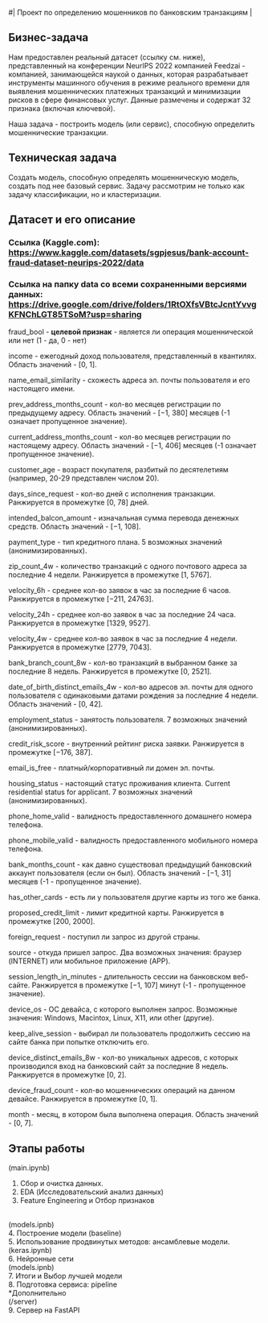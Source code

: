 #| Проект по определению мошенников по банковским транзакциям |

## Бизнес-задача

Нам предоставлен реальный датасет (ссылку см. ниже), представленный на конференции NeurIPS 2022 компанией Feedzai - компанией, занимающейся наукой о данных, которая разрабатывает инструменты машинного обучения в режиме реального времени для выявления мошеннических платежных транзакций и минимизации рисков в сфере финансовых услуг. Данные размечены и содержат 32 признака (включая ключевой).

Наша задача - построить модель (или сервис), способную определить мошеннические транзакции.

## Техническая задача

Создать модель, способную определять мошенническую модель, создать под нее базовый сервис.
Задачу рассмотрим не только как задачу классификации, но и кластеризации.

## Датасет и его описание

### Ссылка (Kaggle.com): https://www.kaggle.com/datasets/sgpjesus/bank-account-fraud-dataset-neurips-2022/data

### Ссылка на папку data со всеми сохраненными версиями данных: https://drive.google.com/drive/folders/1RtOXfsVBtcJcntYvvgKFNChLGT85TSoM?usp=sharing


fraud_bool - **целевой признак** - является ли операция мошеннической или нет (1 - да, 0 - нет)


income - ежегодный доход пользователя, представленный в квантилях. Область значений - [0, 1].


name_email_similarity - схожесть адреса эл. почты пользователя и его настоящего имени.


prev_address_months_count - кол-во месяцев регистрации по предыдущему адресу. Область значений - [−1, 380] месяцев (-1 означает пропущенное значение).


current_address_months_count - кол-во месяцев регистрации по настоящему адресу. Область значений - [−1, 406] месяцев (-1 означает пропущенное значение).


customer_age - возраст покупателя, разбитый по десятелетиям (например, 20-29 представлен числом 20).


days_since_request - кол-во дней с исполнения транзакции. Ранжируется в промежутке [0, 78] дней.


intended_balcon_amount - изначальная сумма перевода денежных средств. Область значений - [−1, 108].


payment_type - тип кредитного плана. 5 возможных значений (анонимизированных).


zip_count_4w - количество транзакций с одного почтового адреса за последние 4 недели. Ранжируется в промежутке [1, 5767].


velocity_6h - среднее кол-во заявок в час за последние 6 часов. Ранжируется в промежутке [−211, 24763].


velocity_24h - среднее кол-во заявок в час за последние 24 часа. Ранжируется в промежутке [1329, 9527].


velocity_4w - среднее кол-во заявок в час за последние 4 недели. Ранжируется в промежутке [2779, 7043].


bank_branch_count_8w - кол-во транзакций в выбранном банке за последние 8 недель. Ранжируется в промежутке [0, 2521].


date_of_birth_distinct_emails_4w - кол-во адресов эл. почты для одного пользователя с одинаковыми датами рождения за последние 4 недели. Область значений - [0, 42].


employment_status - занятость пользователя. 7 возможных значений (анонимизированных).


credit_risk_score - внутренний рейтинг риска заявки. Ранжируется в промежутке [−176, 387].


email_is_free - платный/корпоративный ли домен эл. почты.


housing_status - настоящий статус проживания клиента.
Current residential status for applicant. 7 возможных значений (анонимизированных).


phone_home_valid - валидность предоставленного домашнего номера телефона.


phone_mobile_valid - валидность предоставленного мобильного номера телефона.


bank_months_count - как давно существовал предыдущий банковский аккаунт пользователя (если он был). Область значений - [−1, 31] месяцев (-1 - пропущенное значение).


has_other_cards - есть ли у пользователя другие карты из того же банка.


proposed_credit_limit - лимит кредитной карты. Ранжируется в промежутке [200, 2000].


foreign_request - поступил ли запрос из другой страны.


source - откуда пришел запрос. Два возможных значения: браузер (INTERNET) или мобильное приложение (APP).


session_length_in_minutes - длительность сессии на банковском веб-сайте. Ранжируется в промежутке [−1, 107] минут (-1 - пропущенное значение).


device_os - ОС девайса, с которого выполнен запрос. Возможные значения: Windows, Macintox, Linux, X11, или other (другие).


keep_alive_session - выбирал ли пользователь продолжить сессию на сайте банка при попытке отключить его.


device_distinct_emails_8w - кол-во уникальных адресов, с которых производился вход на банковский сайт за последние 8 недель. Ранжируется в промежутке [0, 2].


device_fraud_count - кол-во мошеннических операций на данном девайсе. Ранжируется в промежутке [0, 1].


month - месяц, в котором была выполнена операция. Область значений - [0, 7].

## Этапы работы

(main.ipynb)<br>
1. Сбор и очистка данных.
2. EDA (Исследовательский анализ данных)
3. Feature Engineering и Отбор признаков

<br>
(models.ipnb)<br>
4. Построение модели (baseline)<br>
5. Использование продвинутых методов: ансамблевые модели.

<br>
(keras.ipynb)<br>
6. Нейронные сети

<br>
(models.ipnb)<br>
7. Итоги и Выбор лучшей модели<br>
8. Подготовка сервиса: pipeline

<br>
*Дополнительно<br>
(/server)<br>
9. Сервер на FastAPI
